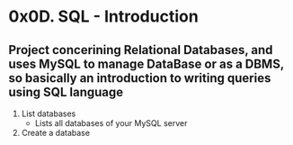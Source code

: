 # 0x0D. SQL - Introduction
## Project concerining Relational Databases, and uses MySQL to manage DataBase or as a DBMS, so basically an introduction to writing queries using SQL language
1. List databases
   - Lists all databases of your MySQL server
1. Create a database
